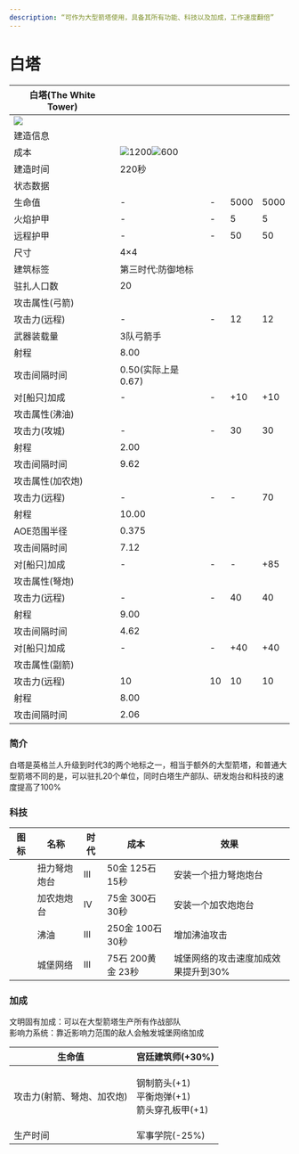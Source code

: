 ```yaml
---
description: “可作为大型箭塔使用，具备其所有功能、科技以及加成，工作速度翻倍”
---
```


# 白塔

| 白塔(The White Tower)                                                                                      |                                                                                                                                                                                                       |    |      |      |
| -------------------------------------------------------------------------------------------------------- | ----------------------------------------------------------------------------------------------------------------------------------------------------------------------------------------------------- | -- | ---- | ---- |
| ![](https://seicing-1257171891.cos.ap-nanjing.myqcloud.com/3fatcatpool/aoe4/tech/%E7%99%BD%E5%A1%94.png) |                                                                                                                                                                                                       |    |      |      |
| 建造信息                                                                                                     |                                                                                                                                                                                                       |    |      |      |
| 成本                                                                                                       | ![](https://seicing-1257171891.cos.ap-nanjing.myqcloud.com/3fatcatpool/aoe4/tech/%E8%82%89.png)1200![](https://seicing-1257171891.cos.ap-nanjing.myqcloud.com/3fatcatpool/aoe4/tech/%E9%87%91.png)600 |    |      |      |
| 建造时间                                                                                                     | 220秒                                                                                                                                                                                                  |    |      |      |
| 状态数据                                                                                                     |                                                                                                                                                                                                       |    |      |      |
| 生命值                                                                                                      | -                                                                                                                                                                                                     | -  | 5000 | 5000 |
| 火焰护甲                                                                                                     | -                                                                                                                                                                                                     | -  | 5    | 5    |
| 远程护甲                                                                                                     | -                                                                                                                                                                                                     | -  | 50   | 50   |
| 尺寸                                                                                                       | 4×4                                                                                                                                                                                                   |    |      |      |
| 建筑标签                                                                                                     | 第三时代:防御地标                                                                                                                                                                                             |    |      |      |
| 驻扎人口数                                                                                                    | 20                                                                                                                                                                                                    |    |      |      |
| 攻击属性(弓箭)                                                                                                 |                                                                                                                                                                                                       |    |      |      |
| 攻击力(远程)                                                                                                  | -                                                                                                                                                                                                     | -  | 12   | 12   |
| 武器装载量                                                                                                    | 3队弓箭手                                                                                                                                                                                                 |    |      |      |
| 射程                                                                                                       | 8.00                                                                                                                                                                                                  |    |      |      |
| 攻击间隔时间                                                                                                   | 0.50(实际上是0.67)                                                                                                                                                                                        |    |      |      |
| 对\[船只]加成                                                                                                 | -                                                                                                                                                                                                     | -  | +10  | +10  |
| 攻击属性(沸油)                                                                                                 |                                                                                                                                                                                                       |    |      |      |
| 攻击力(攻城)                                                                                                  | -                                                                                                                                                                                                     | -  | 30   | 30   |
| 射程                                                                                                       | 2.00                                                                                                                                                                                                  |    |      |      |
| 攻击间隔时间                                                                                                   | 9.62                                                                                                                                                                                                  |    |      |      |
| 攻击属性(加农炮)                                                                                                |                                                                                                                                                                                                       |    |      |      |
| 攻击力(远程)                                                                                                  | -                                                                                                                                                                                                     | -  | -    | 70   |
| 射程                                                                                                       | 10.00                                                                                                                                                                                                 |    |      |      |
| AOE范围半径                                                                                                  | 0.375                                                                                                                                                                                                 |    |      |      |
| 攻击间隔时间                                                                                                   | 7.12                                                                                                                                                                                                  |    |      |      |
| 对\[船只]加成                                                                                                 | -                                                                                                                                                                                                     | -  | -    | +85  |
| 攻击属性(弩炮)                                                                                                 |                                                                                                                                                                                                       |    |      |      |
| 攻击力(远程)                                                                                                  | -                                                                                                                                                                                                     | -  | 40   | 40   |
| 射程                                                                                                       | 9.00                                                                                                                                                                                                  |    |      |      |
| 攻击间隔时间                                                                                                   | 4.62                                                                                                                                                                                                  |    |      |      |
| 对\[船只]加成                                                                                                 | -                                                                                                                                                                                                     | -  | +40  | +40  |
| 攻击属性(副箭)                                                                                                 |                                                                                                                                                                                                       |    |      |      |
| 攻击力(远程)                                                                                                  | 10                                                                                                                                                                                                    | 10 | 10   | 10   |
| 射程                                                                                                       | 8.00                                                                                                                                                                                                  |    |      |      |
| 攻击间隔时间                                                                                                   | 2.06                                                                                                                                                                                                  |    |      |      |

### 简介 <a href="#jia" id="jia"></a>

白塔是英格兰人升级到时代3的两个地标之一，相当于额外的大型箭塔，和普通大型箭塔不同的是，可以驻扎20个单位，同时白塔生产部队、研发炮台和科技的速度提高了100%

### 科技 <a href="#sp1" id="sp1"></a>

| 图标                                                                                                                                                                          | 名称     | 时代 | 成本            | 效果                  |
| --------------------------------------------------------------------------------------------------------------------------------------------------------------------------- | ------ | -- | ------------- | ------------------- |
| <img src="https://seicing-1257171891.cos.ap-nanjing.myqcloud.com/3fatcatpool/aoe4/tech/%E6%89%AD%E5%8A%9B%E5%BC%A9%E7%82%AE%E7%82%AE%E5%8F%B0.png" alt="" data-size="line"> | 扭力弩炮炮台 | Ⅲ  | 50金 125石 15秒  | 安装一个扭力弩炮炮台          |
| <img src="https://seicing-1257171891.cos.ap-nanjing.myqcloud.com/3fatcatpool/aoe4/tech/%E5%8A%A0%E5%86%9C%E7%82%AE%E7%82%AE%E5%8F%B0.png" alt="" data-size="line">          | 加农炮炮台  | Ⅳ  | 75金 300石 30秒  | 安装一个加农炮炮台           |
| <img src="https://seicing-1257171891.cos.ap-nanjing.myqcloud.com/3fatcatpool/aoe4/tech/%E6%B2%B8%E6%B2%B9.png" alt="" data-size="line">                                     | 沸油     | Ⅲ  | 250金 100石 30秒 | 增加沸油攻击              |
| <img src="https://seicing-1257171891.cos.ap-nanjing.myqcloud.com/3fatcatpool/aoe4/tech/%E5%9F%8E%E5%A0%A1%E7%BD%91%E7%BB%9C.png" alt="" data-size="line">                   | 城堡网络   | Ⅲ  | 75石 200黄金 23秒 | 城堡网络的攻击速度加成效果提升到30% |

### 加成 <a href="#sp" id="sp"></a>

文明固有加成：可以在大型箭塔生产所有作战部队\
影响力系统：靠近影响力范围的敌人会触发城堡网络加成

| 生命值            | <img src="https://seicing-1257171891.cos.ap-nanjing.myqcloud.com/3fatcatpool/aoe4/tech/%E5%AE%AB%E5%BB%B7%E5%BB%BA%E7%AD%91%E5%B8%88.png" alt="" data-size="line">宫廷建筑师(+30%)                                                                                                                                                                                                                                                                                                                                                          |
| -------------- | -------------------------------------------------------------------------------------------------------------------------------------------------------------------------------------------------------------------------------------------------------------------------------------------------------------------------------------------------------------------------------------------------------------------------------------------------------------------------------------------------------------------------------------- |
| 攻击力(射箭、弩炮、加农炮) | <p><img src="https://seicing-1257171891.cos.ap-nanjing.myqcloud.com/3fatcatpool/aoe4/tech/%E9%92%A2%E5%88%B6%E7%AE%AD%E5%A4%B4.png" alt="" data-size="line">钢制箭头(+1)<br><img src="https://seicing-1257171891.cos.ap-nanjing.myqcloud.com/3fatcatpool/aoe4/tech/%E5%B9%B3%E8%A1%A1%E7%82%AE%E5%BC%B9.png" alt="" data-size="line">平衡炮弹(+1)<br><img src="https://seicing-1257171891.cos.ap-nanjing.myqcloud.com/3fatcatpool/aoe4/tech/%E7%AE%AD%E5%A4%B4%E7%A9%BF%E5%AD%94%E6%9D%BF%E7%94%B2.png" alt="" data-size="line">箭头穿孔板甲(+1)</p> |
| 生产时间           | <img src="https://seicing-1257171891.cos.ap-nanjing.myqcloud.com/3fatcatpool/aoe4/tech/%E5%86%9B%E4%BA%8B%E5%AD%A6%E9%99%A2.png" alt="" data-size="line">军事学院(-25%)                                                                                                                                                                                                                                                                                                                                                                    |

